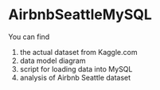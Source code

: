 # AirbnbSeattleMySQL
You can find 
1) the actual dataset from Kaggle.com 
2) data model diagram
3) script for loading data into MySQL 
4) analysis of Airbnb Seattle dataset
